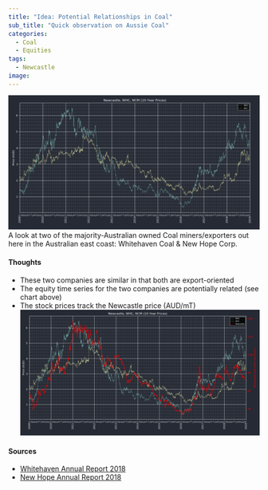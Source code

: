 ```yaml
---
title: "Idea: Potential Relationships in Coal"
sub_title: "Quick observation on Aussie Coal"
categories:
  - Coal
  - Equities
tags:
  - Newcastle
image: 
---
```


![png](/assets/images/post4/10-y-coalcompanies.PNG)
A look at two of the majority-Australian owned Coal miners/exporters out here in the Australian east coast: Whitehaven Coal & New Hope Corp.

#### Thoughts 
* These two companies are similar in that both are export-oriented
* The equity time series for the two companies are potentially related (see chart above)
* The stock prices track the Newcastle price (AUD/mT)
![png](/assets/images/post4/10y-price.PNG)

#### Sources

* [Whitehaven Annual Report 2018](http://www.whitehavencoal.com.au/wp-content/uploads/2018/09/WVN_224754_Annual-Report-2018_LR_FA-3.pdf "Whitehaven Annual Report 2018")</li>
* [New Hope Annual Report 2018](http://www.newhopegroup.com.au/files/files/8574_New_Hope_AR18_Interactive_PDF_v1a(1).pdf "New Hope Annual Report 2018")</li>

